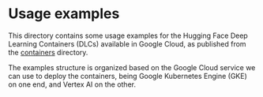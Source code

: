 # Usage examples

This directory contains some usage examples for the Hugging Face Deep Learning Containers (DLCs) available in Google Cloud, as published from the [containers](../containers) directory.

The examples structure is organized based on the Google Cloud service we can use to deploy the containers, being Google Kubernetes Engine (GKE) on one end, and Vertex AI on the other.
